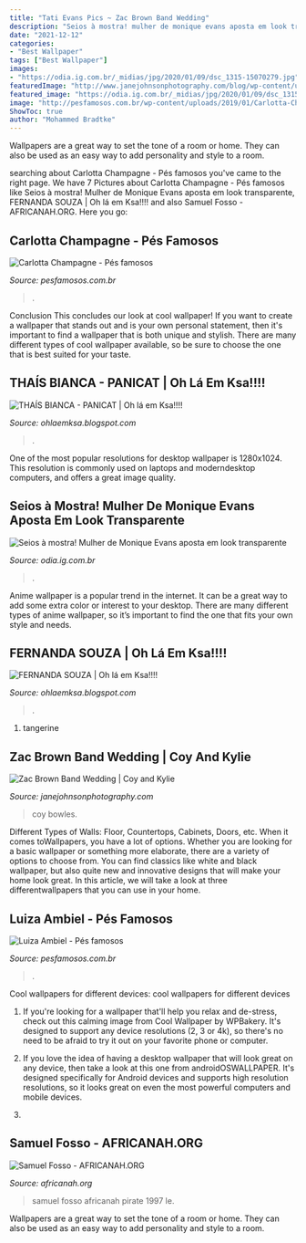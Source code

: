 ```yaml
---
title: "Tati Evans Pics ~ Zac Brown Band Wedding"
description: "Seios à mostra! mulher de monique evans aposta em look transparente"
date: "2021-12-12"
categories:
- "Best Wallpaper"
tags: ["Best Wallpaper"]
images:
- "https://odia.ig.com.br/_midias/jpg/2020/01/09/dsc_1315-15070279.jpg"
featuredImage: "http://www.janejohnsonphotography.com/blog/wp-content/uploads/2013/09/Coy-Bowles-Kylie-Evans-Zac-Brown-Band-Wedding-Jane-Johnson-Photography-320.jpg"
featured_image: "https://odia.ig.com.br/_midias/jpg/2020/01/09/dsc_1315-15070279.jpg"
image: "http://pesfamosos.com.br/wp-content/uploads/2019/01/Carlotta-Champagne-pes-famosos-50-768x1155.jpg"
ShowToc: true
author: "Mohammed Bradtke"
---
```



Wallpapers are a great way to set the tone of a room or home. They can also be used as an easy way to add personality and style to a room.

	

		
searching about Carlotta Champagne - Pés famosos you've came to the right page. We have 7 Pictures about Carlotta Champagne - Pés famosos like Seios à mostra! Mulher de Monique Evans aposta em look transparente, FERNANDA SOUZA | Oh lá em Ksa!!!! and also Samuel Fosso - AFRICANAH.ORG. Here you go:
		
    
## Carlotta Champagne - Pés Famosos

<img loading=lazy src="http://pesfamosos.com.br/wp-content/uploads/2019/01/Carlotta-Champagne-pes-famosos-50-768x1155.jpg" onerror="this.onerror=null;this.src='https://tse4.mm.bing.net/th?id=OIP.AkZqSs6vzsljNXJ_T1nYyQHaLI&amp;pid=15.1';" alt="Carlotta Champagne - Pés famosos">

_Source: pesfamosos.com.br_

>. 

	

Conclusion
This concludes our look at cool wallpaper! If you want to create a wallpaper that stands out and is your own personal statement, then it's important to find a wallpaper that is both unique and stylish. There are many different types of cool wallpaper available, so be sure to choose the one that is best suited for your taste.

    
## THAÍS BIANCA - PANICAT | Oh Lá Em Ksa!!!!

<img loading=lazy src="https://4.bp.blogspot.com/-dHsqgrkf7pQ/Ue4RcyKJOBI/AAAAAAAAAlI/-CGzRmGiY1o/s1600/panicat-thais-bianca-149250.jpg" onerror="this.onerror=null;this.src='https://tse4.mm.bing.net/th?id=OIP.aZGvar0Bj0MVYW0k5Aq9UAHaLH&amp;pid=15.1';" alt="THAÍS BIANCA - PANICAT | Oh lá em Ksa!!!!">

_Source: ohlaemksa.blogspot.com_

>. 

	

One of the most popular resolutions for desktop wallpaper is 1280x1024. This resolution is commonly used on laptops and moderndesktop computers, and offers a great image quality.

    
## Seios à Mostra! Mulher De Monique Evans Aposta Em Look Transparente

<img loading=lazy src="https://odia.ig.com.br/_midias/jpg/2020/01/09/dsc_1315-15070279.jpg" onerror="this.onerror=null;this.src='https://tse2.mm.bing.net/th?id=OIP.bewOJUhA2HtBcr4tGFoN5wHaLI&amp;pid=15.1';" alt="Seios à mostra! Mulher de Monique Evans aposta em look transparente">

_Source: odia.ig.com.br_

>. 

	

Anime wallpaper is a popular trend in the internet. It can be a great way to add some extra color or interest to your desktop. There are many different types of anime wallpaper, so it’s important to find the one that fits your own style and needs.

    
## FERNANDA SOUZA | Oh Lá Em Ksa!!!!

<img loading=lazy src="https://2.bp.blogspot.com/-_Ur3N1tUYtQ/Ue6kHcQK-oI/AAAAAAAAAno/WYugK3wEh1o/s1600/fernanda-souza-gostosa-44.jpg" onerror="this.onerror=null;this.src='https://tse1.mm.bing.net/th?id=OIP.cowM9So1hPLdbHuRa4AxsAHaD6&amp;pid=15.1';" alt="FERNANDA SOUZA | Oh lá em Ksa!!!!">

_Source: ohlaemksa.blogspot.com_

>. 

	

1. tangerine 

    
## Zac Brown Band Wedding | Coy And Kylie

<img loading=lazy src="http://www.janejohnsonphotography.com/blog/wp-content/uploads/2013/09/Coy-Bowles-Kylie-Evans-Zac-Brown-Band-Wedding-Jane-Johnson-Photography-320.jpg" onerror="this.onerror=null;this.src='https://tse3.mm.bing.net/th?id=OIP.Ku6EhHfE6XpfsbuSNk9a0wHaLH&amp;pid=15.1';" alt="Zac Brown Band Wedding | Coy and Kylie">

_Source: janejohnsonphotography.com_

>coy bowles. 

	

Different Types of Walls: Floor, Countertops, Cabinets, Doors, etc.
When it comes toWallpapers, you have a lot of options. Whether you are looking for a basic wallpaper or something more elaborate, there are a variety of options to choose from. You can find classics like white and black wallpaper, but also quite new and innovative designs that will make your home look great. In this article, we will take a look at three differentwallpapers that you can use in your home.

    
## Luiza Ambiel - Pés Famosos

<img loading=lazy src="http://pesfamosos.com.br/wp-content/uploads/2021/03/Luiza-Ambiel-pes-famosos-15-768x791.jpg" onerror="this.onerror=null;this.src='https://tse3.mm.bing.net/th?id=OIP.89NGSdQwhfq9okXmlk2CugHaHo&amp;pid=15.1';" alt="Luiza Ambiel - Pés famosos">

_Source: pesfamosos.com.br_

>. 

	

Cool wallpapers for different devices:
cool wallpapers for different devices 

1. If you're looking for a wallpaper that'll help you relax and de-stress, check out this calming image from Cool Wallpaper by WPBakery. It's designed to support any device resolutions (2, 3 or 4k), so there's no need to be afraid to try it out on your favorite phone or computer.

2. If you love the idea of having a desktop wallpaper that will look great on any device, then take a look at this one from androidOSWALLPAPER. It's designed specifically for Android devices and supports high resolution resolutions, so it looks great on even the most powerful computers and mobile devices.

3.

    
## Samuel Fosso - AFRICANAH.ORG

<img loading=lazy src="https://africanah.org/wp-content/uploads/2014/06/SamuelFossoLePirate1997.jpg" onerror="this.onerror=null;this.src='https://tse4.mm.bing.net/th?id=OIP.XeWqK-u6sOxEOnZOCcLvpQHaJD&amp;pid=15.1';" alt="Samuel Fosso - AFRICANAH.ORG">

_Source: africanah.org_

>samuel fosso africanah pirate 1997 le. 

	

Wallpapers are a great way to set the tone of a room or home. They can also be used as an easy way to add personality and style to a room.

